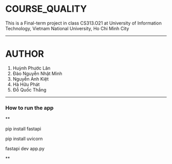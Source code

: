 # COURSE_QUALITY
This is a Final-term project in class CS313.O21 at University of Information Technology, Vietnam National University, Ho Chi Minh City
********************************
# AUTHOR
1. Huỳnh Phước Lân 
2. Đào Nguyễn Nhật Minh
3. Nguyễn Anh Kiệt
4. Hà Hữu Phát
5. Đỗ Quốc Thắng
********************************
<h3>How to run the app</h3>
** <p> pip install fastapi </p> 
<p> pip install uvicorn </p>
<p> fastapi dev app.py </p> **